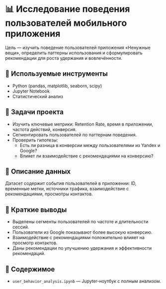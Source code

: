 # 📊 Исследование поведения пользователей мобильного приложения

Цель — изучить поведение пользователей приложения «Ненужные вещи», определить паттерны использования и сформулировать рекомендации для роста удержания и вовлечённости.

## 🧰 Используемые инструменты

- Python (pandas, matplotlib, seaborn, scipy)
- Jupyter Notebook
- Статистический анализ

## 📌 Задачи проекта

- Изучить ключевые метрики: Retention Rate, время в приложении, частота действий, конверсия.
- Сегментировать пользователей по паттернам поведения.
- Проверить гипотезы:
  - Есть ли разница в конверсии между пользователями из Yandex и Google?
  - Влияет ли взаимодействие с рекомендациями на конверсию?

## 📄 Описание данных

Датасет содержит события пользователей в приложении: ID, временные метки, источники трафика, взаимодействие с рекомендациями, просмотры контактов.


## 🧠 Краткие выводы

- Выделены сегменты пользователей по частоте и длительности сессий.
- Пользователи из Google показывают более высокую конверсию.
- Взаимодействие с рекомендациями положительно влияет на просмотр контактов.
- Даны рекомендации по улучшению удержания и эффективности рекомендаций.

## 📁 Содержимое

- `user_behavior_analysis.ipynb` — Jupyter-ноутбук с полным анализом.

